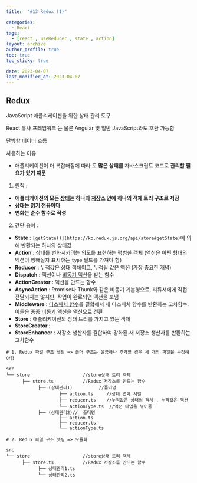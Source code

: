 ```yaml
---
title:  "#13 Redux (1)"

categories:
  - React
tags:
  - [react , useReducer , state , action]
layout: archive
author_profile: true
toc: true
toc_sticky: true

date: 2023-04-07
last_modified_at: 2023-04-07
---
```


## Redux

JavaScript 애플리케이션을 위한 상태 관리 도구

React 유사 프레임워크 는 물론 Angular 및 일반 JavaScript와도 호환 가능함

단방향 데이터 흐름

사용하는 이유

- 애플리케이션이 더 복잡해짐에 따라 도 **많은 상태를** 자바스크립트 코드로 **관리할 필요가 있기 때문**

1) 원칙 : 

- **애플리케이션의 모든 [상태](https://ko.redux.js.org/understanding/thinking-in-redux/glossary#%EC%83%81%ED%83%9C)는 하나의 [저장소](https://ko.redux.js.org/understanding/thinking-in-redux/glossary#%EC%A0%80%EC%9E%A5%EC%86%8C) 안에 하나의 객체 트리 구조로 저장**
- **상태는 읽기 전용이다**
- **변화는 순수 함수로 작성**

2) 간단 용어 :

- **State** : `[getState()](https://ko.redux.js.org/api/store#getState)`에 의해 반환되는 하나의 상태값
- **Action** : 상태를 변화시키려는 의도를 표현하는 평범한 객체 (액션은 어떤 형태의 액션이 행해질지 표시하는 `type` 필드를 가져야 함)
- **Reducer** : 누적값은 상태 객체이고, 누적될 값은 액션 (가장 중요한 개념)
- **Dispatch** : 액션이나 [비동기 액션](https://ko.redux.js.org/understanding/thinking-in-redux/glossary#%EB%B9%84%EB%8F%99%EA%B8%B0-%EC%95%A1%EC%85%98)을 받는 함수
- **ActionCreator** : 액션을 만드는 함수
- **AsyncAction** : Promise나 Thunk와 같은 비동기 기본형으로, 리듀서에게 직접 전달되지는 않지만, 작업이 완료되면 액션을 보냄
- **Middleware** : [디스패치 함수](https://ko.redux.js.org/understanding/thinking-in-redux/glossary#%EB%94%94%EC%8A%A4%ED%8C%A8%EC%B9%98-%ED%95%A8%EC%88%98)를 결합해서 새 디스패치 함수를 반환하는 고차함수. 이들은 종종 [비동기 액션](https://ko.redux.js.org/understanding/thinking-in-redux/glossary#%EB%B9%84%EB%8F%99%EA%B8%B0-%EC%95%A1%EC%85%98)을 액션으로 전환
- **Store** : 애플리케이션의 상태 트리를 가지고 있는 객체
- **StoreCreator** :
- **StoreEnhancer** : 저장소 생산자를 결합하여 강화된 새 저장소 생산자를 반환하는 고차함수

```
# 1. Redux 파일 구조 셋팅 => 폴더 구조는 깔끔하나 추가할 경우 세 개의 파일을 수정해야함

src                  
└── store                    //store상태 트리 객체           
      ├── store.ts           //Redux 저장소를 만드는 함수
			├── (상태관리1)          //폴더명 
					├── action.ts     //상태 변화 시킬
					├── reducer.ts    //누적값은 상태의 객체 , 누적값은 액션
					└── actionType.ts  //액션 타입을 넣어줌
			├── (상태관리2)//  폴더명 
					├── action.ts
					├── reducer.ts
					└── actionType.ts

```

```
# 2. Redux 파일 구조 셋팅 => 모듈화 

src                  
└── store                    //store상태 트리 객체           
      ├── store.ts           //Redux 저장소를 만드는 함수
			├── 상태관리1.ts  
			└── 상태관리2.ts  

```